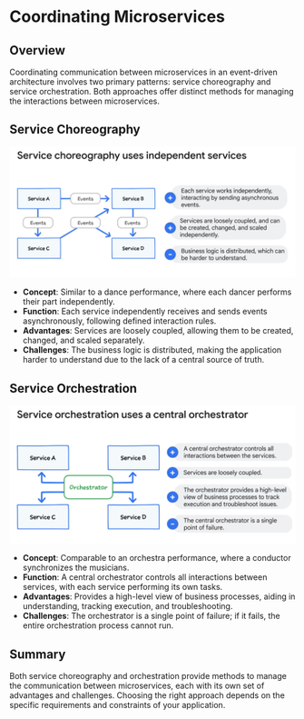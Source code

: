 # Coordinating Microservices

## Overview
Coordinating communication between microservices in an event-driven architecture involves two primary patterns: service choreography and service orchestration. Both approaches offer distinct methods for managing the interactions between microservices.

## Service Choreography

![alt text](image.png)

- **Concept**: Similar to a dance performance, where each dancer performs their part independently.
- **Function**: Each service independently receives and sends events asynchronously, following defined interaction rules.
- **Advantages**: Services are loosely coupled, allowing them to be created, changed, and scaled separately.
- **Challenges**: The business logic is distributed, making the application harder to understand due to the lack of a central source of truth.

## Service Orchestration

![alt text](image-1.png)

- **Concept**: Comparable to an orchestra performance, where a conductor synchronizes the musicians.
- **Function**: A central orchestrator controls all interactions between services, with each service performing its own tasks.
- **Advantages**: Provides a high-level view of business processes, aiding in understanding, tracking execution, and troubleshooting.
- **Challenges**: The orchestrator is a single point of failure; if it fails, the entire orchestration process cannot run.

## Summary
Both service choreography and orchestration provide methods to manage the communication between microservices, each with its own set of advantages and challenges. Choosing the right approach depends on the specific requirements and constraints of your application.
